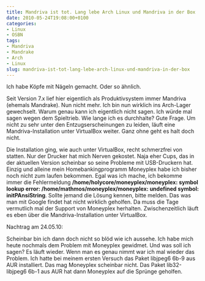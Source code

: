 ```yaml
---
title: Mandriva ist tot. Lang lebe Arch Linux und Mandriva in der Box
date: 2010-05-24T19:08:00+0100
categories:
- Linux
- OSBN
tags:
- Mandriva
- Mandrake
- Arch
- Linux
slug: mandriva-ist-tot-lang-lebe-arch-linux-und-mandriva-in-der-box
---
```

Ich habe Köpfe mit Nägeln gemacht. Oder so ähnlich.

Seit Version 7.x lief hier eigentlich als Produktivsystem immer Mandriva (ehemals Mandrake). Nun nicht mehr. Ich bin nun wirklich ins Arch-Lager gewechselt. Warum genau kann ich eigentlich nicht sagen. Ich würde mal sagen wegen dem Spieltrieb. Wie lange ich es durchhalte? Gute Frage. Um nicht zu sehr unter den Entzugserscheinungen zu leiden, läuft eine Mandriva-Installation unter VirtualBox weiter. Ganz ohne geht es halt doch nicht.

Die Installation ging, wie auch unter VirtualBox, recht schmerzfrei von statten. Nur der Drucker hat mich Nerven gekostet. Naja eher Cups, das in der aktuellen Version scheinbar so seine Probleme mit USB-Druckern hat. Einzig und alleine mein Homebankingprogramm Moneyplex habe ich bisher noch nicht zum laufen bekommen. Egal was ich mache, ich bekomme immer die Fehlermeldung **/home/holycore/moneyplex/moneyplex: symbol lookup error: /home/mathmos/moneyplex/moneyplex: undefined symbol: initPAnsiString**. Sollte jemand die Lösung kennen, bitte melden. Das was man mit Google findet hat nicht wirklich geholfen. Da muss die Tage vermutlich mal der Support von Moneyplex herhalten. Zwischenzeitlich läuft es eben über die Mandriva-Installation unter VirtualBox.

Nachtrag am 24.05.10:

Scheinbar bin ich dann doch nicht so blöd wie ich aussehe. Ich habe mich heute nochmals dem Problem mit Moneyplex gewidmet. Und was soll ich sagen? Es läuft wieder. Wenn man es genau nimmt war ich mal wieder das Problem. Ich hatte bei meinem ersten Versuch das Paket libjpeg6 6b-9 aus AUR installiert. Das mag Moneyplex scheinbar nicht. Das Paket lib32-libjpeg6 6b-1 aus AUR hat dann Moneyplex auf die Sprünge geholfen.
